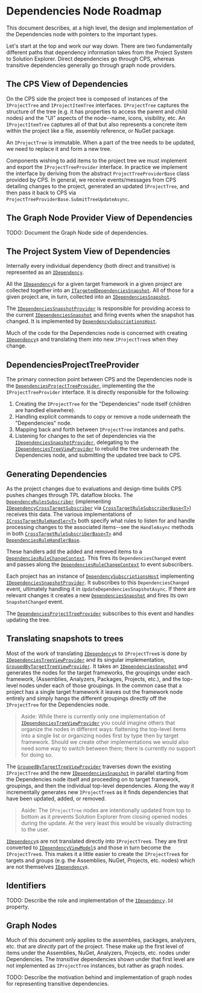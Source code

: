 # Dependencies Node Roadmap

This document describes, at a high level, the design and implementation of the Dependencies node with pointers to the important types.

Let's start at the top and work our way down. There are two fundamentally different paths that dependency information takes from the Project System to Solution Explorer. Direct dependencies go through CPS, whereas transitive dependencies generally go through graph node providers.

## The CPS View of Dependencies

On the CPS side the project tree is composed of instances of the `IProjectTree` and `IProjectItemTree` interfaces. `IProjectTree` captures the structure of the tree (e.g. it has properties to access the parent and child nodes) and the "UI" aspects of the node--name, icons, visibility, etc. An `IProjectItemTree` captures all of that but also represents a concrete item within the project like a file, assembly reference, or NuGet package.

An `IProjectTree` is immutable. When a part of the tree needs to be updated, we need to replace it and form a new tree.

Components wishing to add items to the project tree we must implement and export the `IProjectTreeProvider` interface. In practice we implement the interface by deriving from the abstract `ProjectTreeProviderBase` class provided by CPS. In general, we receive events/messages from CPS detailing changes to the project, generated an updated `IProjectTree`, and then pass it back to CPS via `ProjectTreeProviderBase.SubmitTreeUpdateAsync`.

## The Graph Node Provider View of Dependencies

TODO: Document the Graph Node side of dependencies.

## The Project System View of Dependencies

Internally every individual dependency (both direct and transitive) is represented as an [`IDependency`][4].

All the [`IDependency`][4]s for a given target framework in a given project are collected together into an [`ITargetedDependenciesSnapshot`][5]. All of those for a given project are, in turn, collected into an [`IDependenciesSnapshot`][6].

The [`IDependenciesSnapshotProvider`][2] is responsible for providing access to the current [`IDependenciesSnapshot`][6] and firing events when the snapshot has changed. It is implemented by [`DependencySubscriptionsHost`][7].

Much of the code for the Dependencies node is concerned with creating [`IDependency`][4]s and translating them into new `IProjectTree`s when they change.

## DependenciesProjectTreeProvider

The primary connection point between CPS and the Dependencies node is the [`DependenciesProjectTreeProvider`][1], implementing the the `IProjectTreeProvider` interface. It is directly responsible for the following:

1. Creating the `IProjectTree` for the "Dependencies" node itself (children are handled elsewhere).
2. Handling explicit commands to copy or remove a node underneath the "Dependencies" node.
3. Mapping back and forth between `IProjectTree` instances and paths.
4. Listening for changes to the set of dependencies via the [`IDependenciesSnapshotProvider`][2], delegating to the [`IDependenciesTreeViewProvider`][3] to rebuild the tree underneath the Dependencies node, and submitting the updated tree back to CPS.

## Generating Dependencies

As the project changes due to evaluations and design-time builds CPS pushes changes through TPL dataflow blocks. The [`DependencyRulesSubscriber`][16] (implementing [`IDependencyCrossTargetSubscriber`][11] via [`CrossTargetRuleSubscriberBase<T>`][17]) receives this data. The various implementations of [`ICrossTargetRuleHandler<T>`][18] both specify what rules to listen for and handle processing changes to the associated items--see the `HandleAsync` methods in both [`CrossTargetRuleSubscriberBase<T>`][17] and [`DependenciesRuleHandlerBase`][19].

These handlers add the added and removed items to a [`DependenciesRuleChangeContext`][20]. This fires its `DependenciesChanged` event and passes along the [`DependenciesRuleChangeContext`][20] to event subscribers.

Each project has an instance of [`DependencySubscriptionsHost`][7] implementing [`IDependenciesSnapshotProvider`][2]. It subscribes to this `DependenciesChanged` event, ultimately handling it in `UpdateDependenciesSnapshotAsync`. If there are relevant changes it creates a new [`DependenciesSnapshot`][21] and fires its own `SnapshotChanged` event.

The [`DependenciesProjectTreeProvider`][1] subscribes to this event and handles updating the tree.

## Translating snapshots to trees

Most of the work of translating [`IDependency`][4]s to `IProjectTree`s is done by [`IDependenciesTreeViewProvider`][3] and its singular implementation, [`GroupedByTargetTreeViewProvider`][8]. It takes an [`IDependenciesSnapshot`][6] and generates the nodes for the target frameworks, the groupings under each framework, (Assemblies, Analyzers, Packages, Projects, etc.), and the top-level nodes under each of those groupings. In the common case that a project has a single target framework it leaves out the framework node entirely and simply hangs the different groupings directly off the `IProjectTree` for the Dependencies node.

> Aside: While there is currently only one implementation of [`IDependenciesTreeViewProvider`][3] you could imagine others that organize the nodes in different ways: flattening the top-level items into a single list or organizing nodes first by type then by target framework. Should we create other implementations we would also need some way to switch between them; there is currently no support for doing so.

The [`GroupedByTargetTreeViewProvider`][8] traverses down the existing `IProjectTree` and the new [`IDependenciesSnapshot`][6] in parallel starting from the Dependencies node itself and proceeding on to target framework, groupings, and then the individual top-level dependencies. Along the way it incrementally generates new `IProjectTree`s as it finds dependencies that have been updated, added, or removed.

> Aside: The `IProjectTree` nodes are intentionally updated from top to bottom as it prevents Solution Explorer from closing opened nodes during the update. At the very least this would be visually distracting to the user.

[`IDependency`][4]s are not translated directly into `IProjectTree`s. They are first converted to [`IDependencyViewModel`][9]s and those in turn become the `IProjectTree`s. This makes it a little easier to create the `IProjectTree`s for targets and groups (e.g. the Assemblies, NuGet, Projects, etc. nodes) which are not themselves [`IDependency`][4]s.

## Identifiers

TODO: Describe the role and implementation of the [`IDependency`][4]`.Id` property.

## Graph Nodes

Much of this document only applies to the assemblies, packages, analyzers, etc. that are _directly_ part of the project. These make up the first level of items under the Assemblies, NuGet, Analyzers, Projects, etc. nodes under Dependencies. The _transitive_ dependencies shown under that first level are not implemented as `IProjectTree` instances, but rather as graph nodes.

TODO: Describe the motivation behind and implementation of graph nodes for representing transitive dependencies.

[1]: /src/Microsoft.VisualStudio.ProjectSystem.Managed.VS/ProjectSystem/VS/Tree/Dependencies/DependenciesProjectTreeProvider.cs "DependenciesProjectTreeProvider.cs"

[2]: /src/Microsoft.VisualStudio.ProjectSystem.Managed.VS/ProjectSystem/VS/Tree/Dependencies/Snapshot/IDependenciesSnapshotProvider.cs "IDependenciesSnapshotProvider.cs"

[3]: /src/Microsoft.VisualStudio.ProjectSystem.Managed.VS/ProjectSystem/VS/Tree/Dependencies/IDependenciesTreeViewProvider.cs "IDependenciesTreeViewProvider.cs"

[4]: /src/Microsoft.VisualStudio.ProjectSystem.Managed.VS/ProjectSystem/VS/Tree/Dependencies/Snapshot/IDependency.cs "IDependency.cs"

[5]: /src/Microsoft.VisualStudio.ProjectSystem.Managed.VS/ProjectSystem/VS/Tree/Dependencies/Snapshot/ITargetedDependenciesSnapshot.cs "ITargetedDependenciesSnapshot.cs"

[6]: /src/Microsoft.VisualStudio.ProjectSystem.Managed.VS/ProjectSystem/VS/Tree/Dependencies/Snapshot/IDependenciesSnapshot.cs "IDependenciesSnapshot.cs"

[7]: /src/Microsoft.VisualStudio.ProjectSystem.Managed.VS/ProjectSystem/VS/Tree/Dependencies/Subscriptions/DependencySubscriptionsHost.cs "DependencySubscriptionsHost.cs"

[8]: /src/Microsoft.VisualStudio.ProjectSystem.Managed.VS/ProjectSystem/VS/Tree/Dependencies/GroupedByTargetTreeViewProvider.cs "GroupedByTargetTreeViewProvider.cs"

[9]: /src/Microsoft.VisualStudio.ProjectSystem.Managed.VS/ProjectSystem/VS/Tree/Dependencies/Models/IDependencyViewModel.cs "IDependencyViewModel.cs"

[10]: /src/Microsoft.VisualStudio.ProjectSystem.Managed.VS/ProjectSystem/VS/Tree/Dependencies/Snapshot/IAggregateDependenciesSnapshotProvider.cs "IAggregateDependenciesSnapshotProvider.cs"

[11]: /src/Microsoft.VisualStudio.ProjectSystem.Managed.VS/ProjectSystem/VS/Tree/Dependencies/Subscriptions/IDependencyCrossTargetSubscriber.cs "IDependencyCrossTargetSubscriber.cs"

[12]: /src/Microsoft.VisualStudio.ProjectSystem.Managed.VS/ProjectSystem/VS/Tree/Dependencies/Snapshot/Filters/IDependenciesSnapshotFilter.cs "IDependenciesSnapshotFilter.cs"

[13]: /src/Microsoft.VisualStudio.ProjectSystem.Managed.VS/ProjectSystem/VS/Tree/Dependencies/IProjectDependenciesSubTreeProvider.cs "IProjectDependenciesSubTreeProvider.cs"

[14]: /src/Microsoft.VisualStudio.ProjectSystem.Managed.VS/ProjectSystem/VS/Tree/Dependencies/CrossTarget/AggregateCrossTargetProjectContext.cs "AggregateCrossTargetProjectContext.cs"

[15]: /src/Microsoft.VisualStudio.ProjectSystem.Managed.VS/ProjectSystem/VS/Tree/Dependencies/Subscriptions/ProjectRuleHandler.cs "ProjectRuleHandler.cs"

[16]: /src/Microsoft.VisualStudio.ProjectSystem.Managed.VS/ProjectSystem/VS/Tree/Dependencies/Subscriptions/DependencyRulesSubscriber.cs "DependencyRulesSubscriber.cs"

[17]: /src/Microsoft.VisualStudio.ProjectSystem.Managed.VS/ProjectSystem/VS/Tree/Dependencies/CrossTarget/CrossTargetRuleSubscriberBase.cs "CrossTargetRuleSubscriberBase.cs"

[18]: /src/Microsoft.VisualStudio.ProjectSystem.Managed.VS/ProjectSystem/VS/Tree/Dependencies/CrossTarget/ICrossTargetRuleHandler.cs "ICrossTargetRuleHandler.cs"

[19]: /src/Microsoft.VisualStudio.ProjectSystem.Managed.VS/ProjectSystem/VS/Tree/Dependencies/Subscriptions/DependenciesRuleHandlerBase.cs "DependenciesRuleHandlerBase.cs"

[20]: /src/Microsoft.VisualStudio.ProjectSystem.Managed.VS/ProjectSystem/VS/Tree/Dependencies/Subscriptions/DependenciesRuleChangeContext.cs "DependenciesRuleChangeContext.cs"

[21]: /src/Microsoft.VisualStudio.ProjectSystem.Managed.VS/ProjectSystem/VS/Tree/Dependencies/Snapshot/DependenciesSnapshot.cs "DependenciesSnapshot.cs"